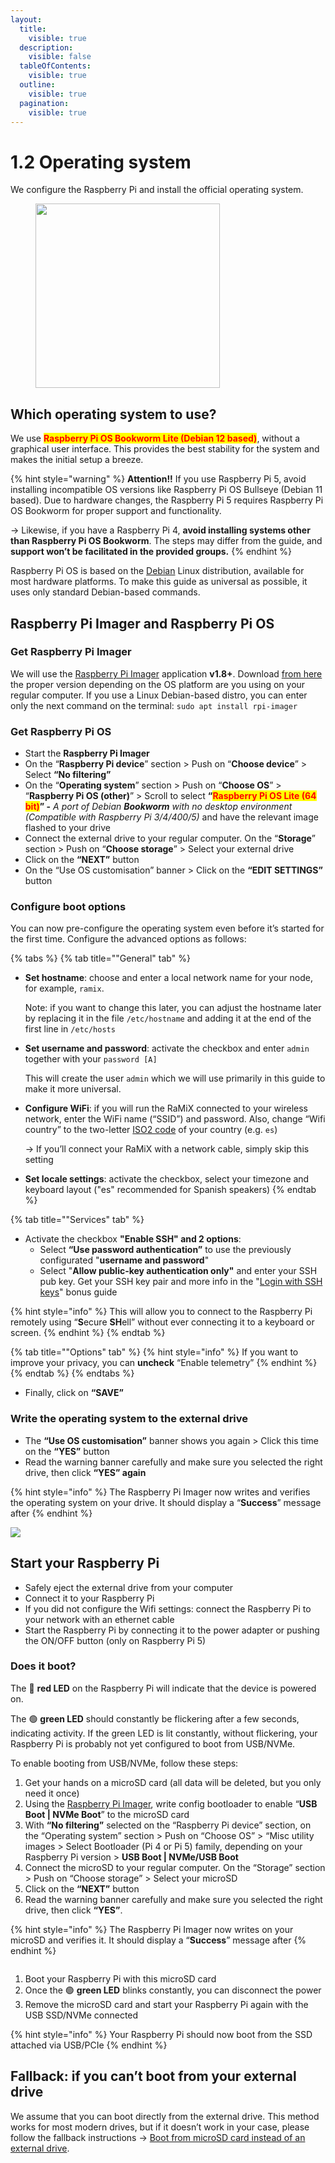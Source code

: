 ```yaml
---
layout:
  title:
    visible: true
  description:
    visible: false
  tableOfContents:
    visible: true
  outline:
    visible: true
  pagination:
    visible: true
---
```


# 1.2 Operating system

We configure the Raspberry Pi and install the official operating system.

<figure><img src="../.gitbook/assets/operating-system.gif" alt="" width="295"><figcaption></figcaption></figure>

## Which operating system to use?

We use <mark style="color:red;">**Raspberry Pi OS Bookworm Lite (Debian 12 based)**</mark>, without a graphical user interface. This provides the best stability for the system and makes the initial setup a breeze.

{% hint style="warning" %}
**Attention!!** If you use Raspberry Pi 5, avoid installing incompatible OS versions like Raspberry Pi OS Bullseye (Debian 11 based). Due to hardware changes, the Raspberry Pi 5 requires Raspberry Pi OS Bookworm for proper support and functionality.

-> Likewise, if you have a Raspberry Pi 4, **avoid installing systems other than Raspberry Pi OS Bookworm**. The steps may differ from the guide, and **support won’t be facilitated in the provided groups.**
{% endhint %}

Raspberry Pi OS is based on the [Debian](https://www.debian.org/) Linux distribution, available for most hardware platforms. To make this guide as universal as possible, it uses only standard Debian-based commands.

## Raspberry Pi Imager and Raspberry Pi OS

### Get Raspberry Pi Imager

We will use the [Raspberry Pi Imager](https://github.com/raspberrypi/rpi-imager) application **v1.8+**. Download [from here](https://www.raspberrypi.com/software/) the proper version depending on the OS platform are you using on your regular computer. If you use a Linux Debian-based distro, you can enter only the next command on the terminal: `sudo apt install rpi-imager`

### Get Raspberry Pi OS <a href="#get-raspberry-pi-os" id="get-raspberry-pi-os"></a>

* Start the **Raspberry Pi Imager**
* On the “**Raspberry Pi device**” section > Push on “**Choose device**” > Select **“No filtering”**
* On the “**Operating system**” section > Push on “**Choose OS**” > “**Raspberry Pi OS (other)**” > Scroll to select **“**<mark style="color:red;">**Raspberry Pi OS Lite (64 bit)**</mark>**” -** _A port of Debian **Bookworm** with no desktop environment (Compatible with Raspberry Pi 3/4/400/5)_ and have the relevant image flashed to your drive
* Connect the external drive to your regular computer. On the “**Storage**” section > Push on “**Choose storage**” > Select your external drive
* Click on the **“NEXT”** button
* On the “Use OS customisation” banner > Click on the **“EDIT SETTINGS”** button

### &#x20;Configure boot options <a href="#configure-boot-options" id="configure-boot-options"></a>

You can now pre-configure the operating system even before it’s started for the first time. Configure the advanced options as follows:

{% tabs %}
{% tab title=""General" tab" %}
*   **Set hostname**: choose and enter a local network name for your node, for example, `ramix`.

    Note: if you want to change this later, you can adjust the hostname later by replacing it in the file `/etc/hostname` and adding it at the end of the first line in `/etc/hosts`
*   **Set username and password**: activate the checkbox and enter `admin` together with your `password [A]`

    This will create the user `admin` which we will use primarily in this guide to make it more universal.
*   **Configure WiFi**: if you will run the RaMiX connected to your wireless network, enter the WiFi name (“SSID”) and password. Also, change “Wifi country” to the two-letter [ISO2 code](https://www.iso.org/obp/ui/#search) of your country (e.g. `es`)

    -> If you’ll connect your RaMiX with a network cable, simply skip this setting
* **Set locale settings**: activate the checkbox, select your timezone and keyboard layout ("es" recommended for Spanish speakers)
{% endtab %}

{% tab title=""Services" tab" %}
* Activate the checkbox **"Enable SSH"  and 2 options**:&#x20;
  * Select **“Use password authentication”** to use the previously configurated "**username and password**"&#x20;
  * Select "**Allow public-key authentication only"** and enter your SSH pub key. Get your SSH key pair and more info in the "[Login with SSH keys](../security/ssh-keys.md)" bonus guide

{% hint style="info" %}
This will allow you to connect to the Raspberry Pi remotely using “**S**ecure **SH**ell” without ever connecting it to a keyboard or screen.
{% endhint %}
{% endtab %}

{% tab title=""Options" tab" %}
{% hint style="info" %}
If you want to improve your privacy, you can **uncheck** “Enable telemetry”
{% endhint %}
{% endtab %}
{% endtabs %}

* Finally, click on **“SAVE”**

### &#x20;Write the operating system to the external drive <a href="#write-the-operating-system-to-the-external-drive" id="write-the-operating-system-to-the-external-drive"></a>

* The **“Use OS customisation”** banner shows you again > Click this time on the **“YES”** button
* Read the warning banner carefully and make sure you selected the right drive, then click **“YES” again**

{% hint style="info" %}
The Raspberry Pi Imager now writes and verifies the operating system on your drive. It should display a “**Success**” message after
{% endhint %}

![](../.gitbook/assets/rpi_os_bookworm_install.gif)

## Start your Raspberry Pi <a href="#start-your-pi" id="start-your-pi"></a>

* Safely eject the external drive from your computer
* Connect it to your Raspberry Pi
* If you did not configure the Wifi settings: connect the Raspberry Pi to your network with an ethernet cable
* Start the Raspberry Pi by connecting it to the power adapter or pushing the ON/OFF button (only on Raspberry Pi 5)

### Does it boot? <a href="#does-it-boot" id="does-it-boot"></a>

The 🔴 **red LED** on the Raspberry Pi will indicate that the device is powered on.

The 🟢 **green LED** should constantly be flickering after a few seconds, indicating activity. If the green LED is lit constantly, without flickering, your Raspberry Pi is probably not yet configured to boot from USB/NVMe.

To enable booting from USB/NVMe, follow these steps:

1. Get your hands on a microSD card (all data will be deleted, but you only need it once)
2. Using the [Raspberry Pi Imager](https://www.raspberrypi.com/software/), write config bootloader to enable “**USB Boot | NVMe Boot**” to the microSD card
3. With **“No filtering”** selected on the “Raspberry Pi device” section, on the “Operating system” section > Push on “Choose OS” > “Misc utility images > Select Bootloader (Pi 4 or Pi 5) family, depending on your Raspberry Pi version > **USB Boot | NVMe/USB Boot**
4. Connect the microSD to your regular computer. On the “Storage” section > Push on “Choose storage” > Select your microSD
5. Click on the **“NEXT”** button
6. Read the warning banner carefully and make sure you selected the right drive, then click **“YES”**.

{% hint style="info" %}
The Raspberry Pi Imager now writes on your microSD and verifies it. It should display a “**Success**” message after
{% endhint %}

<figure><img src="../.gitbook/assets/boot_from_nvme_USB.gif" alt=""><figcaption></figcaption></figure>

1. Boot your Raspberry Pi with this microSD card
2. Once the 🟢 **green LED** blinks constantly, you can disconnect the power
3. Remove the microSD card and start your Raspberry Pi again with the USB SSD/NVMe connected

{% hint style="info" %}
Your Raspberry Pi should now boot from the SSD attached via USB/PCIe
{% endhint %}

## Fallback: if you can’t boot from your external drive <a href="#fallback-if-you-cant-boot-from-your-external-drive" id="fallback-if-you-cant-boot-from-your-external-drive"></a>

We assume that you can boot directly from the external drive. This method works for most modern drives, but if it doesn’t work in your case, please follow the fallback instructions -> [Boot from microSD card instead of an external drive](../bonus-guides/system/boot-from-microsd-instead-of-external-drive.md).
